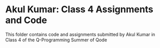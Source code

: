 # Akul Kumar: Class 4 Assignments and Code
This folder contains code and assignments submitted by Akul Kumar in Class 4 of the Q-Programming Summer of Qode